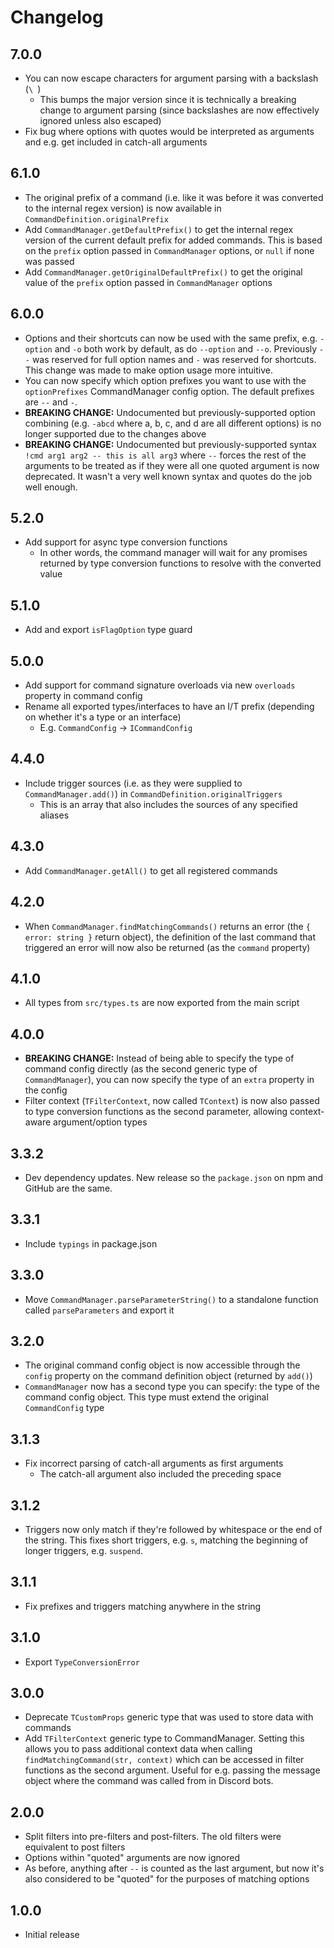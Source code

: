 # Changelog

## 7.0.0
* You can now escape characters for argument parsing with a backslash (`\ `)
  * This bumps the major version since it is technically a breaking change to
    argument parsing (since backslashes are now effectively ignored unless also
    escaped)
* Fix bug where options with quotes would be interpreted as arguments and e.g.
  get included in catch-all arguments

## 6.1.0
* The original prefix of a command (i.e. like it was before it was converted to
  the internal regex version) is now available in
  `CommandDefinition.originalPrefix`
* Add `CommandManager.getDefaultPrefix()` to get the internal regex version of
  the current default prefix for added commands. This is based on the `prefix`
  option passed in `CommandManager` options, or `null` if none was passed
* Add `CommandManager.getOriginalDefaultPrefix()` to get the original value
  of the `prefix` option passed in `CommandManager` options

## 6.0.0
* Options and their shortcuts can now be used with the same prefix, e.g.
  `-option` and `-o` both work by default, as do `--option` and `--o`.
  Previously `--` was reserved for full option names and `-` was reserved for
  shortcuts. This change was made to make option usage more intuitive.
* You can now specify which option prefixes you want to use with the
  `optionPrefixes` CommandManager config option. The default prefixes are
  `--` and `-`.
* **BREAKING CHANGE:** Undocumented but previously-supported option combining
  (e.g. `-abcd` where a, b, c, and d are all different options) is no longer
  supported due to the changes above
* **BREAKING CHANGE:** Undocumented but previously-supported syntax
  `!cmd arg1 arg2 -- this is all arg3` where ` -- ` forces the rest of the
  arguments to be treated as if they were all one quoted argument is now
  deprecated. It wasn't a very well known syntax and quotes do the job well
  enough.

## 5.2.0
* Add support for async type conversion functions
  * In other words, the command manager will wait for any promises returned by
    type conversion functions to resolve with the converted value

## 5.1.0
* Add and export `isFlagOption` type guard

## 5.0.0
* Add support for command signature overloads via new `overloads` property in
  command config
* Rename all exported types/interfaces to have an I/T prefix (depending on
  whether it's a type or an interface)
  * E.g. `CommandConfig` -> `ICommandConfig`

## 4.4.0
* Include trigger sources (i.e. as they were supplied to `CommandManager.add()`)
  in `CommandDefinition.originalTriggers`
  * This is an array that also includes the sources of any specified aliases

## 4.3.0
* Add `CommandManager.getAll()` to get all registered commands

## 4.2.0
* When `CommandManager.findMatchingCommands()` returns an error (the
  `{ error: string }` return object), the definition of the last command that
  triggered an error will now also be returned (as the `command` property)

## 4.1.0
* All types from `src/types.ts` are now exported from the main script

## 4.0.0
* **BREAKING CHANGE:** Instead of being able to specify the type of command
  config directly (as the second generic type of `CommandManager`), you can now
  specify the type of an `extra` property in the config
* Filter context (`TFilterContext`, now called `TContext`) is now also passed to
  type conversion functions as the second parameter, allowing context-aware
  argument/option types

## 3.3.2
* Dev dependency updates. New release so the `package.json` on npm and GitHub
  are the same.

## 3.3.1
* Include `typings` in package.json

## 3.3.0
* Move `CommandManager.parseParameterString()` to a standalone function called
  `parseParameters` and export it

## 3.2.0
* The original command config object is now accessible through the `config`
  property on the command definition object (returned by `add()`)
* `CommandManager` now has a second type you can specify: the type of the
  command config object. This type must extend the original `CommandConfig` type

## 3.1.3
* Fix incorrect parsing of catch-all arguments as first arguments
  * The catch-all argument also included the preceding space

## 3.1.2
* Triggers now only match if they're followed by whitespace or the end of the
  string. This fixes short triggers, e.g. `s`, matching the beginning of longer
  triggers, e.g. `suspend`.

## 3.1.1
* Fix prefixes and triggers matching anywhere in the string

## 3.1.0
* Export `TypeConversionError`

## 3.0.0
* Deprecate `TCustomProps` generic type that was used to store data with
  commands
* Add `TFilterContext` generic type to CommandManager. Setting this allows you
  to pass additional context data when calling
  `findMatchingCommand(str, context)` which can be accessed in filter functions
  as the second argument. Useful for e.g. passing the message object where the
  command was called from in Discord bots.

## 2.0.0
* Split filters into pre-filters and post-filters. The old filters were
  equivalent to post filters
* Options within "quoted" arguments are now ignored
* As before, anything after ` -- ` is counted as the last argument, but now it's
  also considered to be "quoted" for the purposes of matching options

## 1.0.0
* Initial release

